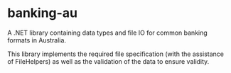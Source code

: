 # banking-au
A .NET library containing data types and file IO for common banking formats in Australia.

This library implements the required file specification (with the assistance of FileHelpers) as well as the validation of the data to ensure validity.
